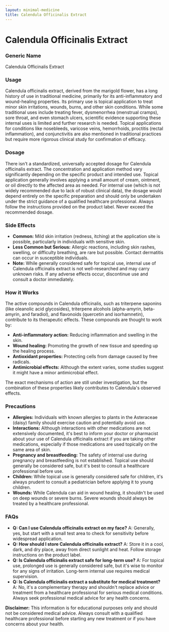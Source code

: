 ```yaml
---
layout: minimal-medicine
title: Calendula Officinalis Extract
---
```


# Calendula Officinalis Extract
### Generic Name
Calendula Officinalis Extract

### Usage

Calendula officinalis extract, derived from the marigold flower, has a long history of use in traditional medicine, primarily for its anti-inflammatory and wound-healing properties.  Its primary use is topical application to treat minor skin irritations, wounds, burns, and other skin conditions.  While some traditional uses include treating fever, dysmenorrhea (menstrual cramps), sore throat, and even stomach ulcers,  scientific evidence supporting these internal uses is limited and further research is needed.  Topical applications for conditions like nosebleeds, varicose veins, hemorrhoids, proctitis (rectal inflammation), and conjunctivitis are also mentioned in traditional practices but require more rigorous clinical study for confirmation of efficacy.

### Dosage

There isn't a standardized, universally accepted dosage for Calendula officinalis extract.  The concentration and application method vary significantly depending on the specific product and intended use.  Topical application generally involves applying a small amount of cream, ointment, or oil directly to the affected area as needed.  For internal use (which is not widely recommended due to lack of robust clinical data), the dosage would depend entirely on the specific preparation and should only be undertaken under the strict guidance of a qualified healthcare professional.  Always follow the instructions provided on the product label.  Never exceed the recommended dosage.

### Side Effects

* **Common:** Mild skin irritation (redness, itching) at the application site is possible, particularly in individuals with sensitive skin.
* **Less Common but Serious:** Allergic reactions, including skin rashes, swelling, or difficulty breathing, are rare but possible.  Contact dermatitis can occur in susceptible individuals.
* **Note:**  While generally considered safe for topical use, internal use of Calendula officinalis extract is not well-researched and may carry unknown risks.  If any adverse effects occur, discontinue use and consult a doctor immediately.

### How it Works

The active compounds in Calendula officinalis, such as triterpene saponins (like oleanolic acid glycosides), triterpene alcohols (alpha-amyrin, beta-amyrin, and faradiol), and flavonoids (quercetin and isorhamnetin), contribute to its therapeutic effects. These compounds are thought to work by:

* **Anti-inflammatory action:** Reducing inflammation and swelling in the skin.
* **Wound healing:** Promoting the growth of new tissue and speeding up the healing process.
* **Antioxidant properties:** Protecting cells from damage caused by free radicals.
* **Antimicrobial effects:** Although the extent varies, some studies suggest it might have a minor antimicrobial effect.


The exact mechanisms of action are still under investigation, but the combination of these properties likely contributes to Calendula's observed effects.


### Precautions

* **Allergies:** Individuals with known allergies to plants in the Asteraceae (daisy) family should exercise caution and potentially avoid use.
* **Interactions:**  Although interactions with other medications are not extensively documented, it's best to inform your doctor or pharmacist about your use of Calendula officinalis extract if you are taking other medications, especially if those medications are used topically on the same area of skin.
* **Pregnancy and breastfeeding:**  The safety of internal use during pregnancy and breastfeeding is not established. Topical use should generally be considered safe, but it's best to consult a healthcare professional before use.
* **Children:**  While topical use is generally considered safe for children, it's always prudent to consult a pediatrician before applying it to young children.
* **Wounds:**  While Calendula can aid in wound healing, it shouldn't be used on deep wounds or severe burns.  Severe wounds should always be treated by a healthcare professional.


### FAQs

* **Q: Can I use Calendula officinalis extract on my face?** A:  Generally, yes, but start with a small test area to check for sensitivity before widespread application.
* **Q: How should I store Calendula officinalis extract?** A: Store it in a cool, dark, and dry place, away from direct sunlight and heat.  Follow storage instructions on the product label.
* **Q: Is Calendula officinalis extract safe for long-term use?** A:  For topical use, prolonged use is generally considered safe, but it's wise to monitor for any signs of irritation.  Long-term internal use requires medical supervision.
* **Q:  Is Calendula officinalis extract a substitute for medical treatment?** A: No, it's a complementary therapy and shouldn't replace advice or treatment from a healthcare professional for serious medical conditions. Always seek professional medical advice for any health concerns.


**Disclaimer:** This information is for educational purposes only and should not be considered medical advice. Always consult with a qualified healthcare professional before starting any new treatment or if you have concerns about your health.
